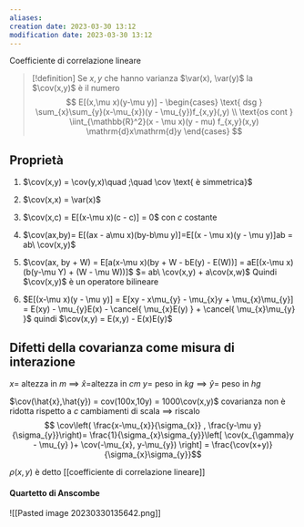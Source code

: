 ```yaml
---
aliases: 
creation date: 2023-03-30 13:12
modification date: 2023-03-30 13:12
---
```


Coefficiente di correlazione lineare

>[!definition]
>Se $x,y$ che hanno varianza $\var(x), \var(y)$
 >la $\cov(x,y)$ è il numero
>$$ E[(x,\mu x)(y-\mu y)] - \begin{cases}
>\text{ dsg } \sum_{x}\sum_{y}(x-\mu_{x})(y - \mu_{y})f_{x,y}(,y) \\
>\text{os cont } \iint_{\mathbb{R}^2}(x - \mu x)(y - mu) f_{x,y}(x,y) \mathrm{d}x\mathrm{d}y
>\end{cases} $$


## Proprietà
1. $\cov(x,y) = \cov(y,x)\quad ;\quad \cov \text{ è simmetrica}$
2. $\cov(x,x) = \var(x)$
3. $\cov(x,c) = E[(x-\mu x)(c - c)] = 0$ con $c$ costante
4. $\cov(ax,by)= E[(ax - a\mu x)(by-b\mu y)]=E[(x - \mu x)(y - \mu y)]ab = ab\ \cov(x,y)$
5. $\cov(ax, by + W) = E[a(x-\mu x)(by + W - bE(y) - E(W))] = aE[(x-\mu x)(b(y-\mu Y) + (W - \mu W))]$
   $= ab\ \cov(x,y) + a\cov(x,w)$
   Quindi $\cov(x,y)$ è un operatore bilineare
   
6. $E[(x-\mu x)(y - \mu y)] = E[xy - x\mu_{y} - \mu_{x}y + \mu_{x}\mu_{y}] = E(xy) - \mu_{y}E(x) - \cancel{ \mu_{x}E(y) } + \cancel{ \mu_{x}\mu_{y} }$
   quindi $\cov(x,y) = E(x,y) - E(x)E(y)$

## Difetti della covarianza come misura di interazione

$x =$ altezza in $m$ $\implies$ $\hat{x} =$altezza in $cm$
$y =$ peso in $kg \implies \hat{y} =$ peso in $hg$

$\cov(\hat{x},\hat{y}) = cov(100x,10y) = 1000\cov(x,y)$
covarianza non è ridotta rispetto a $c$ cambiamenti di scala $\implies$ riscalo
$$ \cov\left( \frac{x-\mu_{x}}{\sigma_{x}} , \frac{y-\mu y}{\sigma_{y}}\right)= \frac{1}{\sigma_{x}\sigma_{y}}\left[ \cov(x_{\gamma}y - \mu_{y} )+ \cov(-\mu_{x}, y-\mu_{y}) \right]  = \frac{\cov(x+y)}{\sigma_{x}\sigma_{y}}$$

$\rho(x,y)$ è detto [[coefficiente di correlazione lineare]]


#### Quartetto di Anscombe
![[Pasted image 20230330135642.png]]